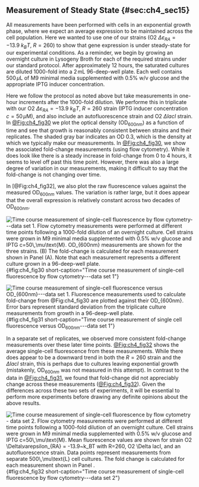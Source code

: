 ## Measurement of Steady State {#sec:ch4_sec15}

All measurements have been performed with cells in an exponential growth phase,
where we expect an average expression to be maintained across the cell
population. Here we wanted to use one of our strains (O2 $\Delta\varepsilon_{RA}
= -13.9\ k_BT$, $R=260$) to show that gene expression is under steady-state for
our experimental conditions. As a reminder, we begin by growing an overnight
culture in Lysogeny Broth for each of the required strains under our standard
protocol. After approximately $12$ hours, the saturated cultures are diluted
1000-fold into a $2\,\text{mL}$ 96-deep-well plate. Each well contains
$500\,\mu\text{L}$ of M9 minimal media supplemented with 0.5% w/v glucose and
the appropriate IPTG inducer concentration.

Here we follow the protocol as noted above but take measurements in one-hour
increments after the 1000-fold dilution. We performe this in triplicate with our
O2 $\Delta\varepsilon_{RA} = -13.9\ k_BT$, $R=260$ strain (IPTG inducer
concentration $c=50\,\mu\text{M}$), and also include an autofluorescence strain
and O2 $\Delta lacI$ strain. In [@Fig:ch4_fig30](A) we plot the optical density
(OD$_{600nm}$) as a function of time and see that growth is reasonably
consistent between strains and their replicates. The shaded gray bar indicates
an OD 0.3, which is the density at which we typically make our measurements. In
[@Fig:ch4_fig30](B), we show the associated fold-change measurements (using flow
cytometry). While it does look like there is a steady increase in fold-change
from 0 to 4 hours, it seems to level off past this time point. However, there
was also a large degree of variation in our measurements, making it difficult to
say that the fold-change is not changing over time.

In [@Fig:ch4_fig32], we also plot the raw fluorescence values against the
measured OD$_{600nm}$ values. The variation is rather large, but it does appear
that the overall expression is relatively constant across two decades of
OD$_{600nm}$.

![**Time course measurement of single-cell fluorescence by flow cytometry---data
set 1.** Flow cytometry measurements were performed at different time points
following a 1000-fold dilution of an overnight culture. Cell strains were grown
in M9 minimal media supplemented with 0.5% w/v glucose and IPTG
$c=50\,\mu\text{M}$. OD$_{600nm}$ measurements are shown for the three strains.
(B) The fold-change is calculated for each measurement shown in Panel (A). Note
that each measurement represents a different culture grown in a 96-deep-well
plate.](ch4_fig30){#fig:ch4_fig30 short-caption="Time course measurement of
single-cell fluorescence by flow cytometry---data set 1"}

![**Time course measurement of single-cell fluorescence versus
OD$_{600nm}$---data set 1.** Fluorescence measurements used to calculate
fold-change from [@Fig:ch4_fig30](B) are plotted against their OD$_{600nm}$.
Error bars represent standard deviation from the triplicate culture measurements
from growth in a 96-deep-well plate.](ch4_fig31){#fig:ch4_fig31
short-caption="Time course measurement of single cell fluorescence versus
OD$_{600nm}$---data set 1"}

In a separate set of replicates, we observed more consistent fold-change
measurements over these later time points. [@Fig:ch4_fig32](A) shows the average
single-cell fluorescence from these measurements. While there does appear to be
a downward trend in both the $R=260$ strain and the $\Delta$*lacI* strain, this
is perhaps due to cultures leaving exponential growth (mistakenly, OD$_{600nm}$
was not measured in this attempt). In contrast to the data in
[@Fig:ch4_fig31](B), we found that fold-change did not appreciably change across
these measurements ([@Fig:ch4_fig32](B)). Given the differences across these two
sets of experiments, it will be essential to perform more experiments before
drawing any definite opinions about the above results.

![**Time course measurement of single-cell fluorescence by flow cytometry - data
set 2.** Flow cytometry measurements were performed at different time points
following a 1000-fold dilution of an overnight culture. Cell strains were grown
in M9 minimal media supplemented with 0.5% w/v glucose and IPTG
$c=50\,\mu\text{M}$. Mean fluorescence values are shown for strain O2
$\Delta\varepsilon_{RA} = -13.9~k_BT$ with $R=260$, O2 $\Delta lacI$, and an
autofluorescence strain. Data points represent measurements from separate
$500\,\mu\text{L}$ cell cultures. The fold change is calculated for each
measurement shown in Panel .](ch4_fig32){#fig:ch4_fig32 short-caption="Time
course measurement of single-cell fluorescence by flow cytometry---data set 2"}

